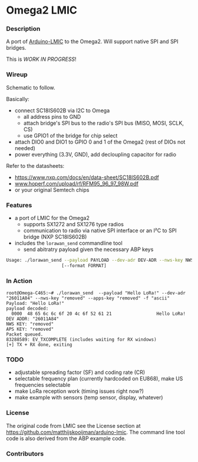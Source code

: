# Omega2 LMIC

### Description

A port of [Arduino-LMIC](https://github.com/matthijskooijman/arduino-lmic) to the Omega2. Will support native SPI and SPI bridges.

This is *WORK IN PROGRESS*!

### Wireup

Schematic to follow.

Basically:
* connect SC18IS602B via I2C to Omega
   * all address pins to GND
   * attach bridge's SPI bus to the radio's SPI bus (MISO, MOSI, SCLK, CS)
   * use GPIO1 of the bridge for chip select
* attach DIO0 and DIO1 to GPIO 0 and 1 of the Omega2 (rest of DIOs not needed)
* power everything (3.3V, GND), add decloupling capacitor for radio

Refer to the datasheets:
* https://www.nxp.com/docs/en/data-sheet/SC18IS602B.pdf
* www.hoperf.com/upload/rf/RFM95_96_97_98W.pdf
* or your original Semtech chips

### Features

* a port of LMIC for the Omega2
  * supports SX1272 and SX1276 type radios  
  * communication to radio via native SPI interface or an I²C to SPI bridge (NXP SC18IS602B)
* includes the `lorawan_send` commandline tool 
  * send abitratry payload given the necessary ABP keys
  
```sh
Usage: ./lorawan_send --payload PAYLOAD --dev-adr DEV-ADR --nws-key NWS-KEY --apps-key APPS-KEY
                     [--format FORMAT]
```

### In Action

```
root@Omega-C465:~# ./lorawan_send  --payload "Hello LoRa!" --dev-adr "26011A84" --nws-key "removed" --apps-key "removed" -f "ascii"
Payload: "Hello LoRa!"
payload decoded:
  0000  48 65 6c 6c 6f 20 4c 6f 52 61 21                 Hello LoRa!
DEV ADDR: "26011A84"
NWS KEY: "removed"
APS KEY: "removed"
Packet queued.
83288589: EV_TXCOMPLETE (includes waiting for RX windows)
[+] TX + RX done, exiting
```

### TODO

* adjustable spreading factor (SF) and coding rate (CR)
* selectable frequency plan (currently hardcoded on EU868), make US frequencies selectable 
* make LoRa reception work (timing issues right now?)
* make example with sensors (temp sensor, display, whatever) 

### License

The original code from LMIC see the License section at https://github.com/matthijskooijman/arduino-lmic.
The command line tool code is also derived from the ABP example code.

### Contributors

